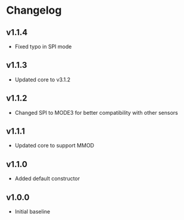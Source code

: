 # Changelog

## v1.1.4
- Fixed typo in SPI mode

## v1.1.3
- Updated core to v3.1.2

## v1.1.2
- Changed SPI to MODE3 for better compatibility with other sensors

## v1.1.1
- Updated core to support MMOD

## v1.1.0
- Added default constructor

## v1.0.0
- Initial baseline
